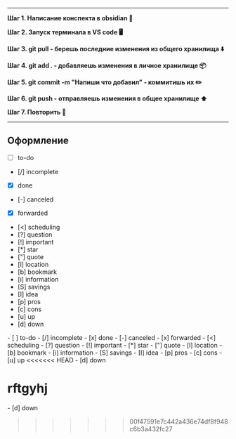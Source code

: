 

---
**Шаг 1. Написание конспекта в obsidian 📝**

**Шаг 2. Запуск терминала в VS code 🖥️**

**Шаг 3. git pull - берешь последние изменения из общего хранилища ⬇️**

**Шаг 4. git add . - добавляешь изменения в личное хранилище 📦**

**Шаг 5. git commit -m "Напиши что добавил" - коммитишь их ✏️**

**Шаг 6. git push - отправляешь изменения в общее хранилище ⬆️**

**Шаг 7. Повторить 🔄**

---

## Оформление

- [ ] to-do                                
- [/] incomplete                    
- [x] done
- [-] canceled
- [x] forwarded
- [<] scheduling
- [?] question
- [!] important
- [*] star
- ["] quote
- [l] location
- [b] bookmark
- [i] information
- [S] savings
- [I] idea
- [p] pros
- [c] cons
- [u] up
- [d] down

\- [ ] to-do
\- [/] incomplete
\- [x] done
\- [-] canceled
\- [x] forwarded
\- [<] scheduling
\- [?] question
\- [!] important
\- [\*] star
\- ["] quote
\- [l] location
\- [b] bookmark
\- [i] information
\- [S] savings
\- [I] idea
\- [p] pros
\- [c] cons
\- [u] up
<<<<<<< HEAD
\- [d] down

rftgyhj
=======
\- [d] down
>>>>>>> 00f47591e7c442a436e74df8f948c6b3a432fc27
